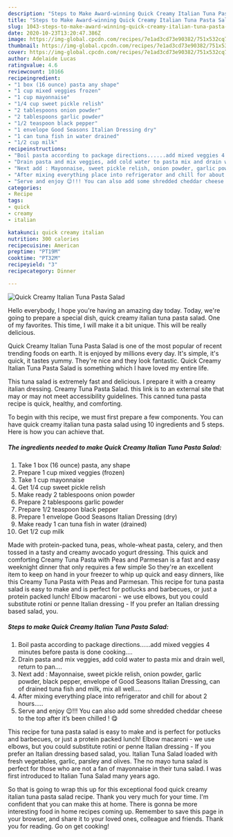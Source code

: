 ```yaml
---
description: "Steps to Make Award-winning Quick Creamy Italian Tuna Pasta Salad"
title: "Steps to Make Award-winning Quick Creamy Italian Tuna Pasta Salad"
slug: 1043-steps-to-make-award-winning-quick-creamy-italian-tuna-pasta-salad
date: 2020-10-23T13:20:47.386Z
image: https://img-global.cpcdn.com/recipes/7e1ad3cd73e90382/751x532cq70/quick-creamy-italian-tuna-pasta-salad-recipe-main-photo.jpg
thumbnail: https://img-global.cpcdn.com/recipes/7e1ad3cd73e90382/751x532cq70/quick-creamy-italian-tuna-pasta-salad-recipe-main-photo.jpg
cover: https://img-global.cpcdn.com/recipes/7e1ad3cd73e90382/751x532cq70/quick-creamy-italian-tuna-pasta-salad-recipe-main-photo.jpg
author: Adelaide Lucas
ratingvalue: 4.6
reviewcount: 10166
recipeingredient:
- "1 box (16 ounce) pasta any shape"
- "1 cup mixed veggies frozen"
- "1 cup mayonnaise"
- "1/4 cup sweet pickle relish"
- "2 tablespoons onion powder"
- "2 tablespoons garlic powder"
- "1/2 teaspoon black pepper"
- "1 envelope Good Seasons Italian Dressing dry"
- "1 can tuna fish in water drained"
- "1/2 cup milk"
recipeinstructions:
- "Boil pasta according to package directions......add mixed veggies 4 minutes before pasta is done cooking...."
- "Drain pasta and mix veggies, add cold water to pasta mix and drain well, return to pan...."
- "Next add : Mayonnaise, sweet pickle relish, onion powder, garlic powder, black pepper, envelope of Good Seasons Italian Dressing, can of drained tuna fish and milk, mix all well...."
- "After mixing everything place into refrigerator and chill for about 2 hours....."
- "Serve and enjoy 😉!!! You can also add some shredded cheddar cheese to the top after it’s been chilled ! 😋"
categories:
- Recipe
tags:
- quick
- creamy
- italian

katakunci: quick creamy italian 
nutrition: 300 calories
recipecuisine: American
preptime: "PT19M"
cooktime: "PT32M"
recipeyield: "3"
recipecategory: Dinner

---
```



![Quick Creamy Italian Tuna Pasta Salad](https://img-global.cpcdn.com/recipes/7e1ad3cd73e90382/751x532cq70/quick-creamy-italian-tuna-pasta-salad-recipe-main-photo.jpg)

Hello everybody, I hope you're having an amazing day today. Today, we're going to prepare a special dish, quick creamy italian tuna pasta salad. One of my favorites. This time, I will make it a bit unique. This will be really delicious.

Quick Creamy Italian Tuna Pasta Salad is one of the most popular of recent trending foods on earth. It is enjoyed by millions every day. It's simple, it's quick, it tastes yummy. They're nice and they look fantastic. Quick Creamy Italian Tuna Pasta Salad is something which I have loved my entire life.

This tuna salad is extremely fast and delicious. I prepare it with a creamy italian dressing. Creamy Tuna Pasta Salad. this link is to an external site that may or may not meet accessibility guidelines. This canned tuna pasta recipe is quick, healthy, and comforting.


To begin with this recipe, we must first prepare a few components. You can have quick creamy italian tuna pasta salad using 10 ingredients and 5 steps. Here is how you can achieve that.

<!--inarticleads1-->

##### The ingredients needed to make Quick Creamy Italian Tuna Pasta Salad:

1. Take 1 box (16 ounce) pasta, any shape
1. Prepare 1 cup mixed veggies (frozen)
1. Take 1 cup mayonnaise
1. Get 1/4 cup sweet pickle relish
1. Make ready 2 tablespoons onion powder
1. Prepare 2 tablespoons garlic powder
1. Prepare 1/2 teaspoon black pepper
1. Prepare 1 envelope Good Seasons Italian Dressing (dry)
1. Make ready 1 can tuna fish in water (drained)
1. Get 1/2 cup milk


Made with protein-packed tuna, peas, whole-wheat pasta, celery, and then tossed in a tasty and creamy avocado yogurt dressing. This quick and comforting Creamy Tuna Pasta with Peas and Parmesan is a fast and easy weeknight dinner that only requires a few simple So they&#39;re an excellent item to keep on hand in your freezer to whip up quick and easy dinners, like this Creamy Tuna Pasta with Peas and Parmesan. This recipe for tuna pasta salad is easy to make and is perfect for potlucks and barbecues, or just a protein packed lunch! Elbow macaroni - we use elbows, but you could substitute rotini or penne Italian dressing - If you prefer an Italian dressing based salad, you. 

<!--inarticleads2-->

##### Steps to make Quick Creamy Italian Tuna Pasta Salad:

1. Boil pasta according to package directions......add mixed veggies 4 minutes before pasta is done cooking....
1. Drain pasta and mix veggies, add cold water to pasta mix and drain well, return to pan....
1. Next add : Mayonnaise, sweet pickle relish, onion powder, garlic powder, black pepper, envelope of Good Seasons Italian Dressing, can of drained tuna fish and milk, mix all well....
1. After mixing everything place into refrigerator and chill for about 2 hours.....
1. Serve and enjoy 😉!!! You can also add some shredded cheddar cheese to the top after it’s been chilled ! 😋


This recipe for tuna pasta salad is easy to make and is perfect for potlucks and barbecues, or just a protein packed lunch! Elbow macaroni - we use elbows, but you could substitute rotini or penne Italian dressing - If you prefer an Italian dressing based salad, you. Italian Tuna Salad loaded with fresh vegetables, garlic, parsley and olives. The no mayo tuna salad is perfect for those who are not a fan of mayonnaise in their tuna salad. I was first introduced to Italian Tuna Salad many years ago. 

So that is going to wrap this up for this exceptional food quick creamy italian tuna pasta salad recipe. Thank you very much for your time. I'm confident that you can make this at home. There is gonna be more interesting food in home recipes coming up. Remember to save this page in your browser, and share it to your loved ones, colleague and friends. Thank you for reading. Go on get cooking!
